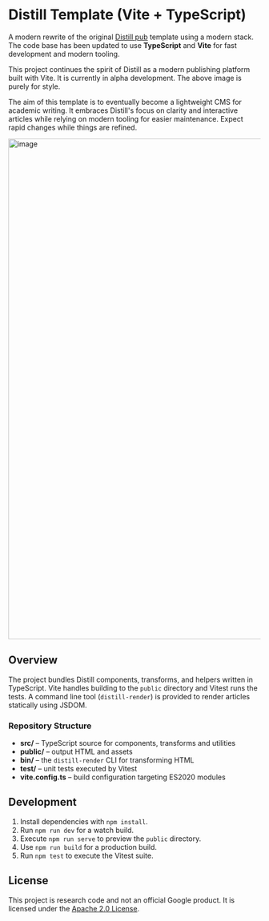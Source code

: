 # Distill Template (Vite + TypeScript)

A modern rewrite of the original [Distill pub](/) template using a modern stack.  The code base has been updated to use **TypeScript** and **Vite** for fast development and modern tooling.

This project continues the spirit of Distill as a modern publishing platform built with Vite. It is currently in alpha development. The above image is purely for style.

The aim of this template is to eventually become a lightweight CMS for academic writing. It embraces Distill's focus on clarity and interactive articles while relying on modern tooling for easier maintenance. Expect rapid changes while things are refined.

<img width="1443" height="1001" alt="image" src="https://github.com/user-attachments/assets/fcfc026b-22a4-4996-be60-20c7a1d89690" />


## Overview

The project bundles Distill components, transforms, and helpers written in TypeScript.  Vite handles building to the `public` directory and Vitest runs the tests.  A command line tool (`distill-render`) is provided to render articles statically using JSDOM.

### Repository Structure

- **src/** – TypeScript source for components, transforms and utilities
- **public/** – output HTML and assets
- **bin/** – the `distill-render` CLI for transforming HTML
- **test/** – unit tests executed by Vitest
- **vite.config.ts** – build configuration targeting ES2020 modules

## Development

1. Install dependencies with `npm install`.
2. Run `npm run dev` for a watch build.
3. Execute `npm run serve` to preview the `public` directory.
4. Use `npm run build` for a production build.
5. Run `npm test` to execute the Vitest suite.

## License

This project is research code and not an official Google product.  It is licensed under the [Apache 2.0 License](LICENSE).
